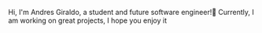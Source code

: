 Hi, I'm Andres Giraldo, a student and future software engineer!👋
Currently, I am working on great projects, I hope you enjoy it
